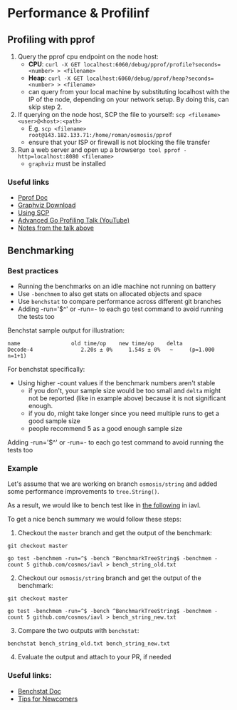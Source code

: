 # Performance & Profilinf

## Profiling with pprof

1. Query the pprof cpu endpoint on the node host: 
   * **CPU**: `curl -X GET localhost:6060/debug/pprof/profile?seconds=<number> > <filename>`
   * **Heap**: `curl -X GET localhost:6060/debug/pprof/heap?seconds=<number> > <filename>`
   * can query from your local machine by substituting localhost with the IP of the node, depending on your network setup. By doing this, can skip step 2.
2. If querying on the node host, SCP the file to yourself: `scp <filename> <user>@<host>:<path>`
   * E.g. `scp <filename> root@143.182.133.71:/home/roman/osmosis/pprof`
   * ensure that your ISP or firewall is not blocking the file transfer
3. Run a web server and open up a browser`go tool pprof -http=localhost:8080 <filename>`
   * `graphviz` must be installed

### Useful links
- [Pprof Doc](https://pkg.go.dev/net/http/pprof)
- [Graphviz Download](https://graphviz.org/download/)
- [Using SCP](https://linuxize.com/post/how-to-use-scp-command-to-securely-transfer-files/)
- [Advanced Go Profiling Talk (YouTube)](https://www.youtube.com/watch?v=xxDZuPEgbBU)
- [Notes from the talk above](https://github.com/bradfitz/talk-yapc-asia-2015/blob/master/talk.md)

## Benchmarking

### Best practices

- Running the benchmarks on an idle machine not running on battery
- Use `-benchmem` to also get stats on allocated objects and space
- Use `benchstat` to compare performance across different git branches
- Adding -run='$^' or -run=- to each go test command to avoid running the tests too

Benchstat sample output for illustration:
```
name                old time/op    new time/op    delta
Decode-4               2.20s ± 0%     1.54s ± 0%   ~     (p=1.000 n=1+1)
```

For benchstat specifically:
- Using higher -count values if the benchmark numbers aren't stable
   * if you don't, your sample size would be too small and `delta` might not be reported (like in example above) because it is not significant enough.
   * if you do, might take longer since you need multiple runs to get a good sample size
   * people recommend 5 as a good enough sample size


Adding -run='$^' or -run=- to each go test command to avoid running the tests too

### Example
Let's assume that we are working on branch `osmosis/string` and added some performance improvements to `tree.String()`.

As a result, we would like to bench test like in [the following](https://github.com/osmosis-labs/iavl/blob/141d98dba805ca1960160b1ec98c6f243792e25c/nodedb_test.go#L33-L46) in iavl.

To get a nice bench summary we would follow these steps:

1. Checkout the `master` branch and get the output of the benchmark:
```
git checkout master

go test -benchmem -run=^$ -bench ^BenchmarkTreeString$ -benchmem -count 5 github.com/cosmos/iavl > bench_string_old.txt
```

2. Checkout our `osmosis/string` branch and get the output of the benchmark:
```
git checkout master

go test -benchmem -run=^$ -bench ^BenchmarkTreeString$ -benchmem -count 5 github.com/cosmos/iavl > bench_string_new.txt
```

3. Compare the two outputs with `benchstat`:
```
benchstat bench_string_old.txt bench_string_new.txt
```

4. Evaluate the output and attach to your PR, if needed


### Useful links:
- [Benchstat Doc](https://pkg.go.dev/golang.org/x/perf/cmd/benchstat)
- [Tips for Newcomers](https://github.com/golang/go/issues/23471)
